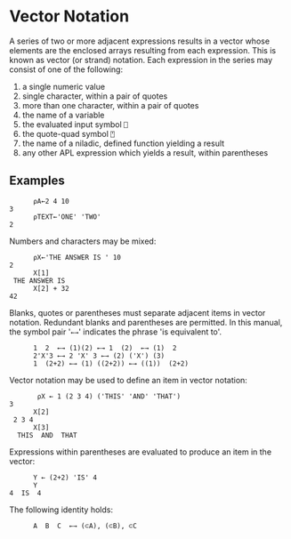 # Vector Notation

A series of two or more adjacent expressions results in a vector whose elements are the enclosed arrays resulting from each expression.  This is known as vector (or strand) notation. Each expression in the series may consist of one of the following:

1. a single numeric value
2. single character, within a pair of quotes
3. more than one character, within a pair of quotes
4. the name of a variable
5. the evaluated input symbol `⎕`
6. the quote-quad symbol `⍞`
7. the name of a niladic, defined function yielding a result
8. any other APL expression which yields a result, within parentheses
## Examples
```apl
      ⍴A←2 4 10
3
      ⍴TEXT←'ONE' 'TWO'
2
```

Numbers and characters may be mixed:
```apl
      ⍴X←'THE ANSWER IS ' 10
2
      X[1]
 THE ANSWER IS
      X[2] + 32
42
```

Blanks, quotes or parentheses must separate adjacent items in vector notation.  Redundant blanks and parentheses are permitted.  In this manual, the symbol pair '`←→`' indicates the phrase 'is equivalent to'.
```apl
      1  2  ←→ (1)(2) ←→ 1  (2)  ←→ (1)  2
      2'X'3 ←→ 2 'X' 3 ←→ (2) ('X') (3)
      1  (2+2) ←→ (1) ((2+2)) ←→ ((1))  (2+2)
```

Vector notation may be used to define an item in vector notation:
```apl
       ⍴X ← 1 (2 3 4) ('THIS' 'AND' 'THAT')
3
      X[2]
 2 3 4
      X[3]
  THIS  AND  THAT
```

Expressions within parentheses are evaluated to produce an item in the vector:
```apl
      Y ← (2+2) 'IS' 4
      Y
4  IS  4
```

The following identity holds:
```apl
      A  B  C  ←→ (⊂A), (⊂B), ⊂C
```
